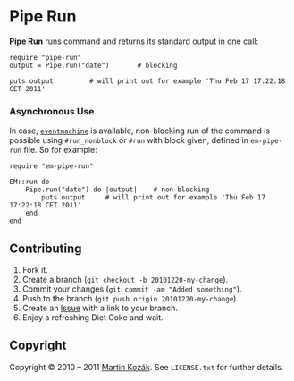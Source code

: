 Pipe Run
========

**Pipe Run** runs command and returns its standard output in one call:

    require "pipe-run"
    output = Pipe.run("date")       # blocking
    
    puts output         # will print out for example 'Thu Feb 17 17:22:18 CET 2011'
    
### Asynchronous Use

In case, [`eventmachine`][1] is available, non-blocking run of the command is 
possible using `#run_nonblock` or `#run` with block given, defined in 
`em-pipe-run` file. So for example:

    require "em-pipe-run"
    
    EM::run do
        Pipe.run("date") do |output|    # non-blocking
            puts output     # will print out for example 'Thu Feb 17 17:22:18 CET 2011'
        end
    end
    
Contributing
------------

1. Fork it.
2. Create a branch (`git checkout -b 20101220-my-change`).
3. Commit your changes (`git commit -am "Added something"`).
4. Push to the branch (`git push origin 20101220-my-change`).
5. Create an [Issue][2] with a link to your branch.
6. Enjoy a refreshing Diet Coke and wait.

Copyright
---------

Copyright &copy; 2010 &ndash; 2011 [Martin Kozák][3]. See `LICENSE.txt` for
further details.

[1]: http://rubyeventmachine.com/
[2]: http://github.com/martinkozak/pipe-run/issues
[3]: http://www.martinkozak.net/
